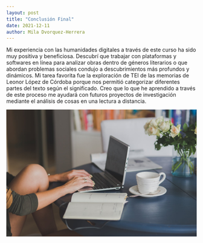 ```yaml
---
layout: post
title: "Conclusión Final"
date: 2021-12-11
author: Mila Dvorquez-Herrera
---
```


Mi experiencia con las humanidades digitales a través de este curso ha sido muy positiva y beneficiosa. Descubrí que trabajar con plataformas y softwares en línea para analizar obras dentro de géneros literarios o que abordan problemas sociales condujo a descubrimientos más profundos y dinámicos. Mi tarea favorita fue la exploración de TEI de las memorias de Leonor López de Córdoba porque nos permitió categorizar diferentes partes del texto según el significado. Creo que lo que he aprendido a través de este proceso me ayudará con futuros proyectos de investigación mediante el análisis de cosas en una lectura a distancia.

<img src="/assets/dh.jpeg" alt="dh" width="600"/>
